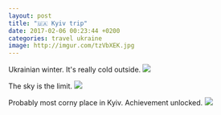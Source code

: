 ```yaml
---
layout: post
title: "🇺🇦 Kyiv trip"
date: 2017-02-06 00:23:44 +0200
categories: travel ukraine
image: http://imgur.com/tzVbXEK.jpg
---
```


Ukrainian winter. It's really cold outside.
<img src="http://imgur.com/tzVbXEK.jpg"/>

The sky is the limit.
<img src="http://imgur.com/mW7K6Jl.jpg"/>

Probably most corny place in Kyiv. Achievement unlocked.
<img src="http://imgur.com/DRP1Cj6.jpg"/>
